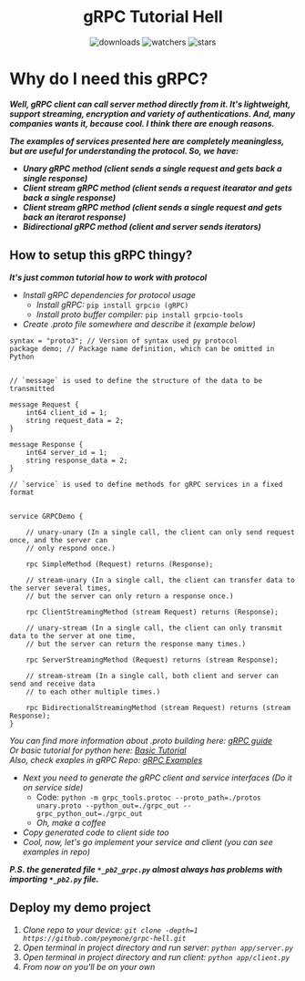 <h1 align="center">gRPC Tutorial Hell</h1>

<p align="center">
    <img src="https://img.shields.io/github/downloads/peymone/grpc-hell/total?style=social&logo=github" alt="downloads">
    <img src="https://img.shields.io/github/watchers/peymone/grpc-hell" alt="watchers">
    <img src="https://img.shields.io/github/stars/peymone/grpc-hell" alt="stars">
</p>


<h1>Why do I need this gRPC?</h1>

**_Well, gRPC client can call server method directly from it. It's lightweight, support streaming, encryption and variety of authentications. And, many companies wants it, because cool. I think there are enough reasons._**

**_The examples of services presented here are completely meaningless, but are useful for understanding the protocol. So, we have:_**

- **_Unary gRPC method (client sends a single request and gets back a single response)_**
- **_Client stream gRPC method (client sends a request itearator and gets back a single response)_**
- **_Client stream gRPC method (client sends a single request and gets back an iterarot response)_**
- **_Bidirectional gRPC method (client and server sends iterators)_**


<h2>How to setup this gRPC thingy?</h2>

**_It's just common tutorial how to work with protocol_**

- *_Install gRPC dependencies for protocol usage_*
    - _Install gRPC:_ ```pip install grpcio (gRPC)```
    - _Install proto buffer compiler:_ ```pip install grpcio-tools```
- _Create .proto file somewhere and describe it (example below)_
    
```
syntax = "proto3"; // Version of syntax used py protocol
package demo; // Package name definition, which can be omitted in Python


// `message` is used to define the structure of the data to be transmitted

message Request {
    int64 client_id = 1;
    string request_data = 2;
}

message Response {
    int64 server_id = 1;
    string response_data = 2;
}

// `service` is used to define methods for gRPC services in a fixed format


service GRPCDemo {

    // unary-unary (In a single call, the client can only send request once, and the server can
    // only respond once.)

    rpc SimpleMethod (Request) returns (Response);

    // stream-unary (In a single call, the client can transfer data to the server several times,
    // but the server can only return a response once.)

    rpc ClientStreamingMethod (stream Request) returns (Response);

    // unary-stream (In a single call, the client can only transmit data to the server at one time,
    // but the server can return the response many times.)

    rpc ServerStreamingMethod (Request) returns (stream Response);

    // stream-stream (In a single call, both client and server can send and receive data
    // to each other multiple times.)
    
    rpc BidirectionalStreamingMethod (stream Request) returns (stream Response);
}

```
_You can find more information about .proto building here: <a href=https://protobuf.dev/programming-guides/proto>gRPC guide</a>_<br/>
_Or basic tutorial for python here: <a href=https://grpc.io/docs/languages/python/basics/>Basic Tutorial</a>_<br/>
_Also, check exaples in gRPC Repo: <a href=https://github.com/grpc/grpc/tree/master/examples/python>gRPC Examples</a>_

- _Next you need to generate the gRPC client and service interfaces (Do it on service side)_
    - Code: ```python -m grpc_tools.protoc --proto_path=./protos unary.proto --python_out=./grpc_out --grpc_python_out=./grpc_out```
    - _Oh, make a coffee_
- _Copy generated code to client side too_
- _Cool, now, let's go implement your service and client (you can see examples in repo)_

**_P.S. the generated file `*_pb2_grpc.py` almost always has problems with importing `*_pb2.py` file._**


<h2>Deploy my demo project</h2>

1. _Clone repo to your device: ```git clone -depth=1 https://github.com/peymone/grpc-hell.git```_
2. _Open terminal in project directory and run server: ```python app/server.py```_
3. _Open terminal in project directory and run client: ```python app/client.py```_
4. _From now on you'll be on your own_

